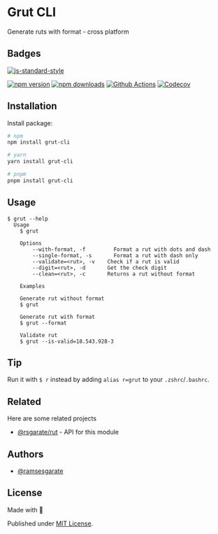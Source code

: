 # Grut CLI

Generate ruts with format - cross platform

## Badges
[![js-standard-style](https://img.shields.io/badge/code%20style-standard-brightgreen.svg)](http://standardjs.com)

[![npm version][npm-version-src]][npm-version-href]
[![npm downloads][npm-downloads-src]][npm-downloads-href]
[![Github Actions][github-actions-src]][github-actions-href]
[![Codecov][codecov-src]][codecov-href]


[npm-version-src]: https://img.shields.io/npm/v/@grut-cli?style=flat-square
[npm-version-href]: https://npmjs.com/package/@grut-cli

[npm-downloads-src]: https://img.shields.io/npm/dm/@grut-cli?style=flat-square
[npm-downloads-href]: https://npmjs.com/package/@grut-cli

[github-actions-src]: https://img.shields.io/github/workflow/status/ramsesgarate/grut-cli/ci/main?style=flat-square
[github-actions-href]: https://github.com/ramsesgarate/grut-cli/actions?query=workflow%3Aci

[codecov-src]: https://img.shields.io/codecov/c/gh/ramsesgarate/grut-cli/main?style=flat-square
[codecov-href]: https://codecov.io/gh/unjs/@grut-cli

## Installation

Install package:

```bash
# npm
npm install grut-cli

# yarn
yarn install grut-cli

# pnpm
pnpm install grut-cli
```
    
## Usage

```
$ grut --help
  Usage
    $ grut
      
    Options
        --with-format, -f         Format a rut with dots and dash
        --single-format, -s       Format a rut with dash only
        --validate=<rut>, -v    Check if a rut is valid
        --digit=<rut>, -d       Get the check digit
        --clean=<rut>, -c       Returns a rut without format

    Examples
        
    Generate rut without format
    $ grut

    Generate rut with format
    $ grut --format

    Validate rut
    $ grut --is-valid=18.543.928-3

```


## Tip

Run it with `$ r` instead by adding `alias r=grut` to your `.zshrc`/`.bashrc`.





## Related

Here are some related projects

- [@rsgarate/rut](https://github.com/ramsesgarate/rutjs) - API for this module


## Authors

- [@ramsesgarate](https://www.github.com/ramsesgarate)


## License

Made with 💛

Published under [MIT License](./LICENSE).